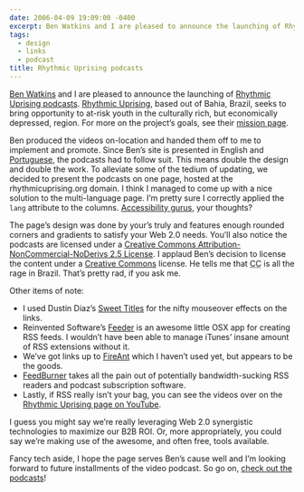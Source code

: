 ```yaml
---
date: 2006-04-09 19:09:00 -0400
excerpt: Ben Watkins and I are pleased to announce the launching of Rhythmic Uprising podcasts.
tags:
  - design
  - links
  - podcast
title: Rhythmic Uprising podcasts
---
```


[Ben Watkins](http://www.multimediabenjamin.com/) and I are pleased to announce the launching of [Rhythmic Uprising podcasts](http://www.rhythmicuprising.org/podcast/). [Rhythmic Uprising](http://www.rhythmicuprising.org/), based out of Bahia, Brazil, seeks to bring opportunity to at-risk youth in the culturally rich, but economically depressed, region. For more on the project’s goals, see their [mission page](http://www.rhythmicuprising.org/mission.php).

Ben produced the videos on-location and handed them off to me to implement and promote. Since Ben’s site is presented in English and [Portuguese](http://www.insurreicaoritmica.org/), the podcasts had to follow suit. This means double the design and double the work. To alleviate some of the tedium of updating, we decided to present the podcasts on one page, hosted at the rhythmicuprising.org domain. I think I managed to come up with a nice solution to the multi-language page. I’m pretty sure I correctly applied the `lang` attribute to the columns. [Accessibility gurus](http://blog.fawny.org/), your thoughts?

The page’s design was done by your’s truly and features enough rounded corners and gradients to satisfy your Web 2.0 needs. You’ll also notice the podcasts are licensed under a [Creative Commons Attribution-NonCommercial-NoDerivs 2.5 License](http://www.creativecommons.org/licenses/by-nc-nd/2.5/deed.en). I applaud Ben’s decision to license the content under a [Creative Commons](http://www.creativecommons.org/) license. He tells me that <abbr title="Creative Commons">CC</abbr> is all the rage in Brazil. That’s pretty rad, if you ask me.

Other items of note:

- I used Dustin Diaz’s [Sweet Titles](http://www.dustindiaz.com/sweet-titles-finalized/) for the nifty mouseover effects on the links.
- Reinvented Software’s [Feeder](http://reinventedsoftware.com/feeder/) is an awesome little OSX app for creating RSS feeds. I wouldn’t have been able to manage iTunes’ insane amount of RSS extensions without it.
- We’ve got links up to [FireAnt](http://fireant.tv/) which I haven’t used yet, but appears to be the goods.
- [FeedBurner](http://www.feedburner.com/) takes all the pain out of potentially bandwidth-sucking RSS readers and podcast subscription software.
- Lastly, if RSS really isn’t your bag, you can see the videos over on the [Rhythmic Uprising page on YouTube](http://www.youtube.com/user/rhythmicuprising).

I guess you might say we’re really leveraging Web 2.0 synergistic technologies to maximize our B2B ROI. Or, more appropriately, you could say we’re making use of the awesome, and often free, tools available.

Fancy tech aside, I hope the page serves Ben’s cause well and I’m looking forward to future installments of the video podcast. So go on, [check out the podcasts](http://www.rhythmicuprising.org/)!